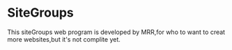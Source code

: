 SiteGroups
==========

This siteGroups web program is developed by MRR,for who to want to creat more websites,but it's not complite yet. 
